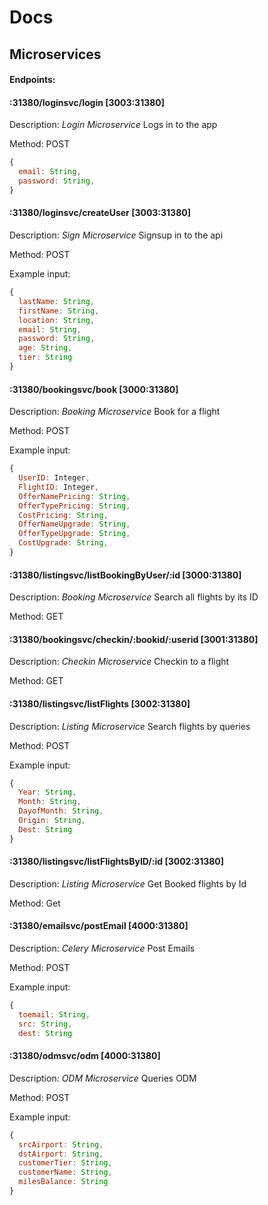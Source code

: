 # Docs

## Microservices

#### Endpoints:

#### :31380/loginsvc/login [3003:31380]

Description: *Login Microservice* Logs in to the app

Method: POST

```JavaScript
{
  email: String,
  password: String,
}
```

#### :31380/loginsvc/createUser [3003:31380]

Description: *Sign Microservice* Signsup in to the api

Method: POST

Example input:

```JavaScript
{
  lastName: String,
  firstName: String,
  location: String,
  email: String,
  password: String,
  age: String,
  tier: String
}
```

#### :31380/bookingsvc/book [3000:31380]

Description: *Booking Microservice* Book for a flight

Method: POST

Example input:

```JavaScript
{
  UserID: Integer,
  FlightID: Integer,
  OfferNamePricing: String,
  OfferTypePricing: String,
  CostPricing: String,
  OfferNameUpgrade: String,
  OfferTypeUpgrade: String,
  CostUpgrade: String,
}
```

#### :31380/listingsvc/listBookingByUser/:id [3000:31380]

Description: *Booking Microservice* Search all flights by its ID

Method: GET

#### :31380/bookingsvc/checkin/:bookid/:userid [3001:31380]

Description: *Checkin Microservice* Checkin to a flight

Method: GET


#### :31380/listingsvc/listFlights [3002:31380]

Description: *Listing Microservice* Search flights by queries

Method: POST

Example input:

```JavaScript
{
  Year: String,
  Month: String,
  DayofMonth: String,
  Origin: String,
  Dest: String
}
```

#### :31380/listingsvc/listFlightsByID/:id [3002:31380]

Description: *Listing Microservice* Get Booked flights by Id

Method: Get

#### :31380/emailsvc/postEmail [4000:31380]

Description: *Celery Microservice* Post Emails

Method: POST

Example input:

```JavaScript
{
  toemail: String,
  src: String,
  dest: String
```

#### :31380/odmsvc/odm [4000:31380]

Description: *ODM Microservice* Queries ODM

Method: POST

Example input:

```JavaScript
{
  srcAirport: String,
  dstAirport: String,
  customerTier: String,
  customerName: String,
  milesBalance: String
}
```